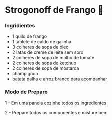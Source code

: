 # Strogonoff de Frango :chicken:

### Ingridientes ###

- 1 quilo de frango
- 1 tablete de caldo de galinha
- 3 colheres de sopa de óleo
- 2 latas de creme de leite sem soro
- 2 colheres de sopa de molho de tomate
- 2 colheres de sopa de ketchup
- 2 colheres de sopa de mostarda
- champignon
- batata palha e arroz branco para acompanhar

### Modo de Preparo ###

1 - Em uma panela cozinhe todos os ingredientes

2 - Prepare todos os componentes e misture bem















